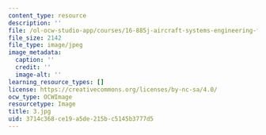 ```yaml
---
content_type: resource
description: ''
file: /ol-ocw-studio-app/courses/16-885j-aircraft-systems-engineering-fall-2005/3714c368ce19a5de215bc5145b3777d5_3.jpg
file_size: 2142
file_type: image/jpeg
image_metadata:
  caption: ''
  credit: ''
  image-alt: ''
learning_resource_types: []
license: https://creativecommons.org/licenses/by-nc-sa/4.0/
ocw_type: OCWImage
resourcetype: Image
title: 3.jpg
uid: 3714c368-ce19-a5de-215b-c5145b3777d5
---
```

